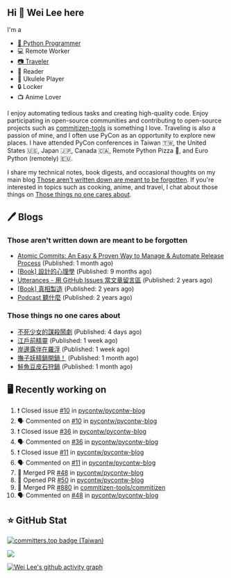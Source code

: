 ## Hi 👋 Wei Lee here

I'm a

* [🐍 Python Programmer](https://pycon-note.wei-lee.me/)
* 💻 Remote Worker
* [📷 Traveler](https://travlog.wei-lee.me/)
* 📖 Reader
* 🎵 Ukulele Player
* 🔒 Locker
* 📺 Anime Lover

I enjoy automating tedious tasks and creating high-quality code. Enjoy participating in open-source communities and contributing to open-source projects such as [commitizen-tools](https://github.com/commitizen-tools) is something I love. Traveling is also a passion of mine, and I often use PyCon as an opportunity to explore new places. I have attended PyCon conferences in Taiwan 🇹🇼, the United States 🇺🇸, Japan 🇯🇵, Canada 🇨🇦, Remote Python Pizza 🍕, and Euro Python (remotely) 🇪🇺.

I share my technical notes, book digests, and occasional thoughts on my main blog [Those aren't written down are meant to be forgotten](https://blog.wei-lee.me/). If you're interested in topics such as cooking, anime, and travel, I chat about those things on [Those things no one cares about](https://travlog.wei-lee.me/).

## 🖊️ Blogs

### Those aren't written down are meant to be forgotten

* [Atomic Commits: An Easy &amp; Proven Way to Manage &amp; Automate Release Process](https://blog.wei-lee.me/posts/tech/2023/08/atomic-commits-coscup-2023) (Published: 1 month ago)
* [[Book] 設計的心理學](https://blog.wei-lee.me/posts/book/2023/01/the-design-of-everyday-things) (Published: 9 months ago)
* [Utterances - 用 GitHub Issues 當文章留言區](https://blog.wei-lee.me/posts/tech/2022/02/use-github-issues-as-comment-system) (Published: 2 years ago)
* [[Book] 真相製造](https://blog.wei-lee.me/posts/book/2022/02/reality-is-business) (Published: 2 years ago)
* [Podcast 聽什麼](https://blog.wei-lee.me/posts/gossiping/2021/12/podcast-i-listen-to) (Published: 2 years ago)

### Those things no one cares about

* [不死少女的謀殺鬧劇](https://travlog.wei-lee.me/posts/review/2023/10/undead-girl-murder-farce) (Published: 4 days ago)
* [江戶前精靈](https://travlog.wei-lee.me/posts/review/2023/09/edomae-erufu) (Published: 1 week ago)
* [岸邊露伴在羅浮](https://travlog.wei-lee.me/posts/review/2023/09/rohan-at-the-louvre) (Published: 1 week ago)
* [撫子妖精鍋開鍋！](https://travlog.wei-lee.me/posts/cook/2023/08/season-nadeshiko-pot) (Published: 1 month ago)
* [鮭魚豆皮石狩鍋](https://travlog.wei-lee.me/posts/cook/2023/08/yuru-camp-salmon-pot) (Published: 1 month ago)

## 🖥️ Recently working on

1. ❗️ Closed issue [#10](https://github.com/pycontw/pycontw-blog/issues/10) in [pycontw/pycontw-blog](https://github.com/pycontw/pycontw-blog)
2. 🗣 Commented on [#10](https://github.com/pycontw/pycontw-blog/issues/10) in [pycontw/pycontw-blog](https://github.com/pycontw/pycontw-blog)
3. ❗️ Closed issue [#36](https://github.com/pycontw/pycontw-blog/issues/36) in [pycontw/pycontw-blog](https://github.com/pycontw/pycontw-blog)
4. 🗣 Commented on [#36](https://github.com/pycontw/pycontw-blog/issues/36) in [pycontw/pycontw-blog](https://github.com/pycontw/pycontw-blog)
5. ❗️ Closed issue [#11](https://github.com/pycontw/pycontw-blog/issues/11) in [pycontw/pycontw-blog](https://github.com/pycontw/pycontw-blog)
6. 🗣 Commented on [#11](https://github.com/pycontw/pycontw-blog/issues/11) in [pycontw/pycontw-blog](https://github.com/pycontw/pycontw-blog)
7. 🎉 Merged PR [#48](https://github.com/pycontw/pycontw-blog/pull/48) in [pycontw/pycontw-blog](https://github.com/pycontw/pycontw-blog)
8. 💪 Opened PR [#50](https://github.com/pycontw/pycontw-blog/pull/50) in [pycontw/pycontw-blog](https://github.com/pycontw/pycontw-blog)
9. 🎉 Merged PR [#880](https://github.com/commitizen-tools/commitizen/pull/880) in [commitizen-tools/commitizen](https://github.com/commitizen-tools/commitizen)
10. 🗣 Commented on [#48](https://github.com/pycontw/pycontw-blog/issues/48) in [pycontw/pycontw-blog](https://github.com/pycontw/pycontw-blog)


## ⭐ GitHub Stat

[![committers.top badge (Taiwan)](https://user-badge.committers.top/taiwan_public/Lee-W.svg)](https://user-badge.committers.top/taiwan_public/Lee-W)

[![](https://github-readme-stats.vercel.app/api?username=Lee-W&show_icons=true&hide_title=true&cache_seconds=86400)](https://github.com/anuraghazra/github-readme-stats)

[![Wei Lee's github activity graph](https://github-readme-activity-graph.vercel.app/graph?username=Lee-W&theme=dracula)](https://github.com/ashutosh00710/github-readme-activity-graph)
